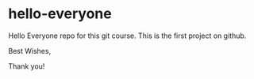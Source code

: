 # hello-everyone
Hello Everyone repo for this git course.
This is the first project on github.

Best Wishes,

Thank you!
